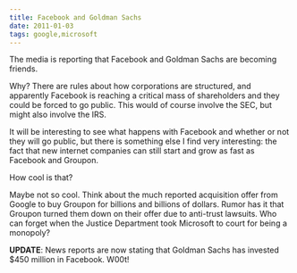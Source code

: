 ```yaml
---
title: Facebook and Goldman Sachs
date: 2011-01-03
tags: google,microsoft
---
```

The media is reporting that Facebook and Goldman Sachs are becoming friends.

Why? There are rules about how corporations are structured, and apparently Facebook is reaching a critical mass of shareholders and they could be forced to go public. This would of course involve the SEC, but might also involve the IRS.

It will be interesting to see what happens with Facebook and whether or not they will go public, but there is something else I find very interesting: the fact that new internet companies can still start and grow as fast as Facebook and Groupon.

How cool is that?

Maybe not so cool. Think about the much reported acquisition offer from Google to buy Groupon for billions and billions of dollars. Rumor has it that Groupon turned them down on their offer due to anti-trust lawsuits. Who can forget when the Justice Department took Microsoft to court for being a monopoly?

**UPDATE**: News reports are now stating that Goldman Sachs has invested $450 million in Facebook. W00t!

